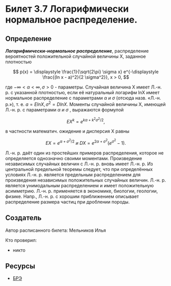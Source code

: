 # Билет 3.7 Логарифмически нормальное распределение.

## Определение

***Логарифмически-нормальное распределение***,  распределение вероятностей положительной 
случайной величины X, заданное плотностью

$$ p(x) = \displaystyle \frac{1}{\sqrt{2\pi} \sigma x} e^{-\displaystyle \frac{(ln x - a)^2}{2 \sigma^2}}, x > 0,
$$

где $-\infty < \alpha < \infty, \sigma > 0$ - параметры. Случайная величина X имеет Л.-н. р. с 
указанной плотноcтью, если её натуральный логарифм lnX имеет нормальное распределение с 
параметрами $\alpha \ и \ \sigma$ (отсюда назв. «Л.-н. р.»), т. е. $a=E lnX, σ^2=D lnX$. Моменты случайной 
величины X, имеющей Л.-н. р. с параметрами $\alpha \ и \ \sigma$ , выражаются формулой

$$ E X^k = e^{k\alpha + k^2 \sigma^2 / 2},
$$

в частности математич. ожидение и дисперсия X равны

$$ E X = e^{\alpha + \sigma^2 / 2} \ и \ DX = e^{2 \alpha + \sigma^2} (e ^ {\sigma^2} - 1).
$$

Л.-н. р. даёт один из простейших примеров распределения, которое не определяется однозначно 
своими моментами. Произведение независимых случайных величин с Л.-н. р. вновь имеет Л.-н. р. 
Из центральной предельной теоремы следует, что при определённых условиях Л.-н. р. является 
предельным распределением для произведения независимых положительных случайных величин. Л.-н. р. 
является унимодальным распределением и имеет положительную асимметрию. Л.-н. р. применяется в 
экономике, биологии, геологии, физике. Напр., Л.-н. р. с хорошим приближением описывает 
распределение размера частиц при дроблении породы.

## Создатель

Автор расписанного билета: Мельников Илья

Кто проверил:
- никто

## Ресурсы
- [БРЭ](https://bigenc.ru/mathematics/text/2177529)
